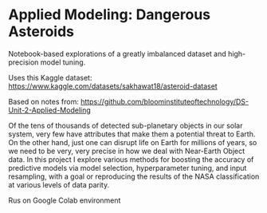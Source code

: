 # Applied Modeling: Dangerous Asteroids

Notebook-based explorations of a greatly imbalanced dataset and high-precision model tuning.

Uses this Kaggle dataset: https://www.kaggle.com/datasets/sakhawat18/asteroid-dataset

Based on notes from: https://github.com/bloominstituteoftechnology/DS-Unit-2-Applied-Modeling



Of the tens of thousands of detected sub-planetary objects in our solar system, very few have attributes that make them a potential threat to Earth. On the other hand, just one can disrupt life on Earth for millions of years, so we need to be very, very precise in how we deal with Near-Earth Object data. In this project I explore various methods for boosting the accuracy of predictive models via model selection, hyperparameter tuning, and input resampling, with a goal or reproducing the results of the NASA classification at various levels of data parity.

Rus on Google Colab environment
